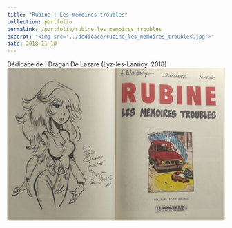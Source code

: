 ```yaml
---
title: "Rubine : Les mémoires troubles"
collection: portfolio
permalink: /portfolio/rubine_les_memoires_troubles
excerpt: "<img src='../dedicace/rubine_les_memoires_troubles.jpg'>"
date: 2018-11-10
---
```


Dédicace de : Dragan De Lazare (Lyz-les-Lannoy, 2018)
<img src='../dedicace/rubine_les_memoires_troubles.jpg'>